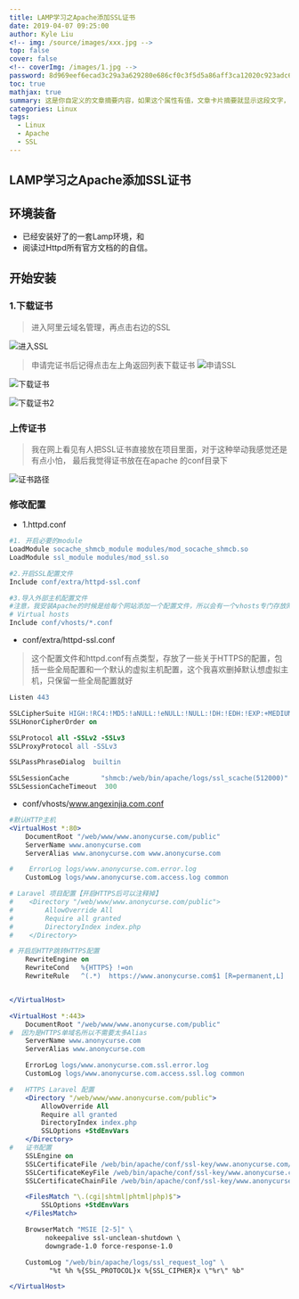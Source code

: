 ```yaml
---
title: LAMP学习之Apache添加SSL证书
date: 2019-04-07 09:25:00
author: Kyle Liu
<!-- img: /source/images/xxx.jpg -->
top: false
cover: false
<!-- coverImg: /images/1.jpg -->
password: 8d969eef6ecad3c29a3a629280e686cf0c3f5d5a86aff3ca12020c923adc6c92
toc: true
mathjax: true
summary: 这是你自定义的文章摘要内容，如果这个属性有值，文章卡片摘要就显示这段文字，否则程序会自动截取文章的部分内容作为摘要
categories: Linux
tags:
  - Linux
  - Apache
  - SSL
---
```



## LAMP学习之Apache添加SSL证书

## 环境装备
- 已经安装好了的一套Lamp环境，和
- 阅读过Httpd所有官方文档的的自信。

## 开始安装
### 1.下载证书

> 进入阿里云域名管理，再点击右边的SSL

![进入SSL](http://oss.anonycurse.cn/article/images/20181016/mYcEkWLm1bhlJeFDGxXcsBsci3tMKWLhNFEvhBRs.png "进入SSL")

> 申请完证书后记得点击左上角返回列表下载证书
![申请SSL](http://oss.anonycurse.cn/article/images/20181016/LA9MaQ3IqD4QMrB5OhAhPxXPG1PUYssGOfOh5qcn.png "申请SSL")



![下载证书](http://oss.anonycurse.cn/article/images/20181016/W9fdbI03VOMYjSJszyHRM0bGlwKA9jT4ukwV2jkZ.png "下载证书")


![下载证书2](http://oss.anonycurse.cn/article/images/20181016/muxi4oUZfjctSdoYw4CiLr9z2eRbBzv6uuksYZCR.png "下载证书2")

### 上传证书
> 我在网上看见有人把SSL证书直接放在项目里面，对于这种举动我感觉还是有点小怕，
最后我觉得证书放在在apache 的conf目录下

![证书路径](http://oss.anonycurse.cn/article/images/20181016/1njDCGjbCdHEEuBHLTpxbZHshGTQuuCNRuu1TNbQ.png "证书路径")

### 修改配置
- 1.httpd.conf

```apache
#1. 开启必要的module
LoadModule socache_shmcb_module modules/mod_socache_shmcb.so
LoadModule ssl_module modules/mod_ssl.so

#2.开启SSL配置文件
Include conf/extra/httpd-ssl.conf

#3.导入外部主机配置文件
#注意，我安装Apache的时候是给每个网站添加一个配置文件，所以会有一个vhosts专门存放网站主机配置文件
# Virtual hosts
Include conf/vhosts/*.conf
```
- conf/extra/httpd-ssl.conf
> 这个配置文件和httpd.conf有点类型，存放了一些关于HTTPS的配置，包括一些全局配置和一个默认的虚拟主机配置，这个我喜欢删掉默认想虚拟主机，只保留一些全局配置就好

```apache
Listen 443

SSLCipherSuite HIGH:!RC4:!MD5:!aNULL:!eNULL:!NULL:!DH:!EDH:!EXP:+MEDIUM
SSLHonorCipherOrder on

SSLProtocol all -SSLv2 -SSLv3
SSLProxyProtocol all -SSLv3

SSLPassPhraseDialog  builtin

SSLSessionCache        "shmcb:/web/bin/apache/logs/ssl_scache(512000)"
SSLSessionCacheTimeout  300
```
- conf/vhosts/www.angexinjia.com.conf

```apache
#默认HTTP主机
<VirtualHost *:80>
    DocumentRoot "/web/www/www.anonycurse.com/public"
    ServerName www.anonycurse.com
    ServerAlias www.anonycurse.com www.anonycurse.com

#    ErrorLog logs/www.anonycurse.com.error.log
    CustomLog logs/www.anonycurse.com.access.log common

# Laravel 项目配置【开启HTTPS后可以注释掉】
#    <Directory "/web/www/www.anonycurse.com/public">
#        AllowOverride All
#        Require all granted
#        DirectoryIndex index.php
#    </Directory>

# 开启后HTTP跳转HTTPS配置
    RewriteEngine on
    RewriteCond   %{HTTPS} !=on
    RewriteRule   ^(.*)  https://www.anonycurse.com$1 [R=permanent,L]


</VirtualHost>

<VirtualHost *:443>
    DocumentRoot "/web/www/www.anonycurse.com/public"
#  因为是HTTPS单域名所以不需要太多Alias    
	ServerName www.anonycurse.com
    ServerAlias www.anonycurse.com

    ErrorLog logs/www.anonycurse.com.ssl.error.log
    CustomLog logs/www.anonycurse.com.access.ssl.log common

#	HTTPS Laravel 配置
    <Directory "/web/www/www.anonycurse.com/public">
        AllowOverride All
        Require all granted
        DirectoryIndex index.php
        SSLOptions +StdEnvVars
    </Directory>
#	证书配置
    SSLEngine on
    SSLCertificateFile /web/bin/apache/conf/ssl-key/www.anonycurse.com/public.pem
    SSLCertificateKeyFile /web/bin/apache/conf/ssl-key/www.anonycurse.com/1541114560394.key
    SSLCertificateChainFile /web/bin/apache/conf/ssl-key/www.anonycurse.com/chain.pem

    <FilesMatch "\.(cgi|shtml|phtml|php)$">
        SSLOptions +StdEnvVars
    </FilesMatch>

    BrowserMatch "MSIE [2-5]" \
         nokeepalive ssl-unclean-shutdown \
         downgrade-1.0 force-response-1.0

    CustomLog "/web/bin/apache/logs/ssl_request_log" \
          "%t %h %{SSL_PROTOCOL}x %{SSL_CIPHER}x \"%r\" %b"

</VirtualHost>
```